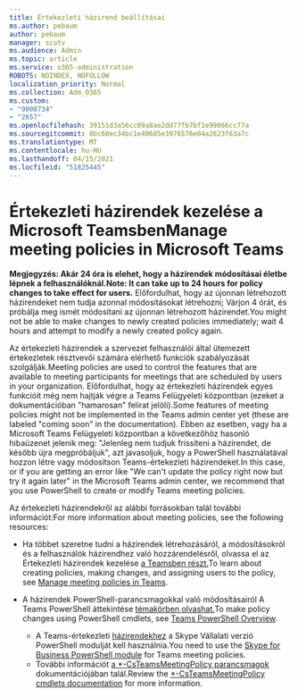 ```yaml
---
title: Értekezleti házirend beállításai
ms.author: pebaum
author: pebaum
manager: scotv
ms.audience: Admin
ms.topic: article
ms.service: o365-administration
ROBOTS: NOINDEX, NOFOLLOW
localization_priority: Normal
ms.collection: Adm_O365
ms.custom:
- "9000734"
- "2657"
ms.openlocfilehash: 39151d3a56cc09a8ae2dd77fb7bf1e99066cc77a
ms.sourcegitcommit: 8bc60ec34bc1e40685e3976576e04a2623f63a7c
ms.translationtype: MT
ms.contentlocale: hu-HU
ms.lasthandoff: 04/15/2021
ms.locfileid: "51825445"
---
```

# <a name="manage-meeting-policies-in-microsoft-teams"></a><span data-ttu-id="e4f37-102">Értekezleti házirendek kezelése a Microsoft Teamsben</span><span class="sxs-lookup"><span data-stu-id="e4f37-102">Manage meeting policies in Microsoft Teams</span></span>

<span data-ttu-id="e4f37-103">**Megjegyzés: Akár 24 óra is elehet, hogy a házirendek módosításai életbe lépnek a felhasználóknál.**</span><span class="sxs-lookup"><span data-stu-id="e4f37-103">**Note: It can take up to 24 hours for policy changes to take effect for users.**</span></span> <span data-ttu-id="e4f37-104">Előfordulhat, hogy az újonnan létrehozott házirendeket nem tudja azonnal módosításokat létrehozni; Várjon 4 órát, és próbálja meg ismét módosítani az újonnan létrehozott házirendet.</span><span class="sxs-lookup"><span data-stu-id="e4f37-104">You might not be able to make changes to newly created policies immediately; wait 4 hours and attempt to modify a newly created policy again.</span></span>

<span data-ttu-id="e4f37-105">Az értekezleti házirendek a szervezet felhasználói által ütemezett értekezletek résztvevői számára elérhető funkciók szabályozását szolgálják.</span><span class="sxs-lookup"><span data-stu-id="e4f37-105">Meeting policies are used to control the features that are available to meeting participants for meetings that are scheduled by users in your organization.</span></span> <span data-ttu-id="e4f37-106">Előfordulhat, hogy az értekezleti házirendek egyes funkcióit még nem hajtják végre a Teams Felügyeleti központban (ezeket a dokumentációban "hamarosan" felirat jelöli).</span><span class="sxs-lookup"><span data-stu-id="e4f37-106">Some features of meeting policies might not be implemented in the Teams admin center yet (these are labeled "coming soon" in the documentation).</span></span> <span data-ttu-id="e4f37-107">Ebben az esetben, vagy ha a Microsoft Teams Felügyeleti központban a következőhöz hasonló hibaüzenet jelenik meg: "Jelenleg nem tudjuk frissíteni a házirendet, de később újra megpróbáljuk", azt javasoljuk, hogy a PowerShell használatával hozzon létre vagy módosítson Teams-értekezleti házirendeket.</span><span class="sxs-lookup"><span data-stu-id="e4f37-107">In this case, or if you are getting an error like "We can't update the policy right now but try it again later" in the Microsoft Teams admin center, we recommend that you use PowerShell to create or modify Teams meeting policies.</span></span> 

<span data-ttu-id="e4f37-108">Az értekezleti házirendekről az alábbi forrásokban talál további információt:</span><span class="sxs-lookup"><span data-stu-id="e4f37-108">For more information about meeting policies, see the following resources:</span></span>

- <span data-ttu-id="e4f37-109">Ha többet szeretne tudni a házirendek létrehozásáról, a módosításokról és a felhasználók házirendhez való hozzárendelésről, olvassa el az Értekezleti házirendek kezelése [a Teamsben részt.](https://docs.microsoft.com/microsoftteams/meeting-policies-in-teams)</span><span class="sxs-lookup"><span data-stu-id="e4f37-109">To learn about creating policies, making changes, and assigning users to the policy, see [Manage meeting policies in Teams](https://docs.microsoft.com/microsoftteams/meeting-policies-in-teams).</span></span>

- <span data-ttu-id="e4f37-110">A házirendek PowerShell-parancsmagokkal való módosításairól A Teams PowerShell áttekintése [témakörben olvashat.](https://docs.microsoft.com/microsoftteams/teams-powershell-overview)</span><span class="sxs-lookup"><span data-stu-id="e4f37-110">To make policy changes using PowerShell cmdlets, see [Teams PowerShell Overview](https://docs.microsoft.com/microsoftteams/teams-powershell-overview).</span></span> 
    - <span data-ttu-id="e4f37-111">A Teams-értekezleti [házirendekhez](https://docs.microsoft.com/skypeforbusiness/set-up-your-computer-for-windows-powershell/download-and-install-the-skype-for-business-online-connector) a Skype Vállalati verzió PowerShell modulját kell használnia.</span><span class="sxs-lookup"><span data-stu-id="e4f37-111">You need to use the [Skype for Business PowerShell module](https://docs.microsoft.com/skypeforbusiness/set-up-your-computer-for-windows-powershell/download-and-install-the-skype-for-business-online-connector) for Teams meeting policies.</span></span> 
    - <span data-ttu-id="e4f37-112">További információt [a \*-CsTeamsMeetingPolicy parancsmagok](https://docs.microsoft.com/search/?search=CsTeamsMeetingPolicy&view=skype-ps) dokumentációjában talál.</span><span class="sxs-lookup"><span data-stu-id="e4f37-112">Review the [\*-CsTeamsMeetingPolicy cmdlets documentation](https://docs.microsoft.com/search/?search=CsTeamsMeetingPolicy&view=skype-ps) for more information.</span></span>

